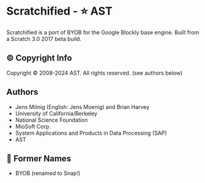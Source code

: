 # Scratchified - ⭐ AST

Scratchified is a port of BYOB for the Google Blockly base engine. Built from a Scratch 3.0 2017 beta build. <br/>
## ©️ Copyright Info <br/>
Copyright © 2008-2024 AST. All rights reserved. (see authors below)
## Authors
* Jens Mönig (English: Jens Moenig) and Brian Harvey
* University of California/Berkeley
* National Science Foundation
* MioSoft Corp.
* System Applications and Products in Data Processing (SAP)
* AST
## 📝 Former Names <br/>
* BYOB (renamed to Snap<i>!</i>)
